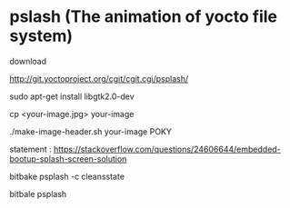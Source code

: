# pslash (The animation of yocto file system)
download

http://git.yoctoproject.org/cgit/cgit.cgi/psplash/

sudo apt-get install libgtk2.0-dev

cp <your-image.jpg> your-image

./make-image-header.sh your-image POKY

statement : https://stackoverflow.com/questions/24606644/embedded-bootup-splash-screen-solution

bitbake psplash -c cleansstate

bitbale psplash
